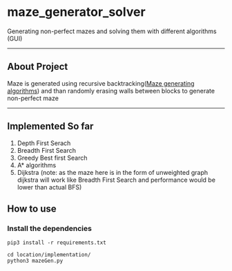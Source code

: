 # maze_generator_solver

Generating non-perfect mazes and solving them with different algorithms (GUI)
___


## About Project
Maze is generated using recursive backtracking([Maze generating algorithms](https://en.wikipedia.org/wiki/Maze_generation_algorithm)) and than randomly erasing walls between blocks to generate non-perfect maze

___

## Implemented So far
1. Depth First Serach
2. Breadth First Search
3. Greedy Best first Search
4. A* algorithms
5. Dijkstra (note: as the maze here is in the form of unweighted graph dijkstra will work like Breadth First Search and performance would be lower than actual BFS)



## How to use

### Install the dependencies
```
pip3 install -r requirements.txt
```
```
cd location/implementation/
python3 mazeGen.py
```
